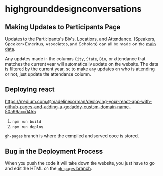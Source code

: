 # highgrounddesignconversations

## Making Updates to Participants Page

Updates to the Participants's Bio's, Locations, and Attendance. (Speakers, Speakers Emeritus, Associates, and Scholars) can all be made on the [main data](https://docs.google.com/spreadsheets/d/1qiS7xcxLwX8iwF9cs5CVKMKcJapze2UR382BO3-G82Q/edit?gid=0#gid=0).

Any updates made in the columns `City`, `State`, `Bio`, or attendance that matches the current year will automatically update on the website. The data is filtered by the current year, so to make any updates on who is attending or not, just update the attendance column. 

## Deploying react

https://medium.com/@madelinecorman/deploying-your-react-app-with-github-pages-and-adding-a-godaddy-custom-domain-name-50a99accd455

1. `npm run build`
2. `npm run deploy`

`gh-pages` branch is where the compiled and served code is stored.

## Bug in the Deployment Process

When you push the code it will take down the website, you just have to go and edit the HTML on the [`gh-pages` branch](https://github.com/holmesjoli/highgrounddesignconversations/blob/gh-pages/index.html).
